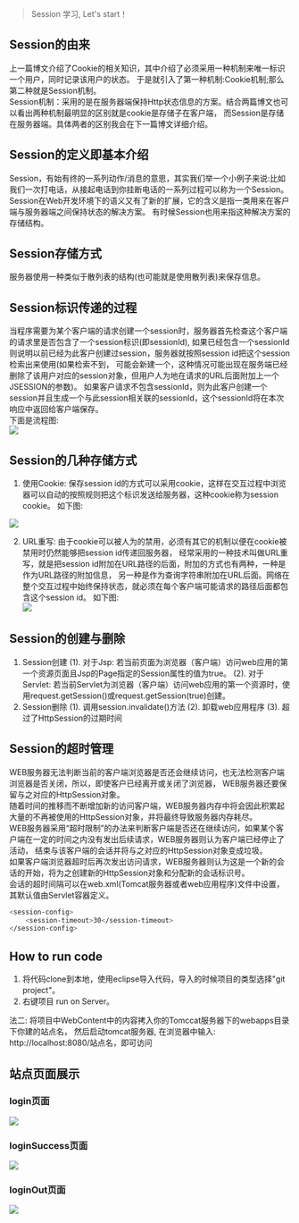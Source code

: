 > Session 学习, Let's start！

## Session的由来

上一篇博文介绍了Cookie的相关知识，其中介绍了必须采用一种机制来唯一标识一个用户，同时记录该用户的状态。
于是就引入了第一种机制:Cookie机制;那么第二种就是Session机制。<br/>
Session机制：采用的是在服务器端保持Http状态信息的方案。结合两篇博文也可以看出两种机制最明显的区别就是cookie是存储子在客户端，
而Session是存储在服务器端。具体两者的区别我会在下一篇博文详细介绍。
	
## Session的定义即基本介绍

Session，有始有终的一系列动作/消息的意思，其实我们举一个小例子来说:比如我们一次打电话，从接起电话到你挂断电话的一系列过程可以称为一个Session。
Session在Web开发环境下的语义又有了新的扩展，它的含义是指一类用来在客户端与服务器端之间保持状态的解决方案。
   有时候Session也用来指这种解决方案的存储结构。

## Session存储方式
服务器使用一种类似于散列表的结构(也可能就是使用散列表)来保存信息。
	
## Session标识传递的过程

当程序需要为某个客户端的请求创建一个session时，服务器首先检查这个客户端的请求里是否包含了一个session标识(即sessionId),
如果已经包含一个sessionId则说明以前已经为此客户创建过session，服务器就按照session id把这个session检索出来使用(如果检索不到，
可能会新建一个，这种情况可能出现在服务端已经删除了该用户对应的session对象，但用户人为地在请求的URL后面附加上一个JSESSION的参数)。
如果客户请求不包含sessionId，则为此客户创建一个session并且生成一个与此session相关联的sessionId，这个sessionId将在本次响应中返回给客户端保存。<br/>
下面是流程图:<br />
![](http://blog.tommyyang.cn/img/session/processofsession.png)

## Session的几种存储方式

1. 使用Cookie: 保存session id的方式可以采用cookie，这样在交互过程中浏览器可以自动的按照规则把这个标识发送给服务器，这种cookie称为session cookie。
如下图:
<img src="/img/session/sessioncookie.png">

2. URL重写: 由于cookie可以被人为的禁用，必须有其它的机制以便在cookie被禁用时仍然能够把session id传递回服务器，
   经常采用的一种技术叫做URL重写，就是把session id附加在URL路径的后面，附加的方式也有两种，一种是作为URL路径的附加信息，
   另一种是作为查询字符串附加在URL后面。网络在整个交互过程中始终保持状态，就必须在每个客户端可能请求的路径后面都包含这个session id。
如下图:<br/>
![](http://blog.tommyyang.cn/img/session/urlencode.png)
   
## Session的创建与删除

1. Session创建
   (1). 对于Jsp: 若当前页面为浏览器（客户端）访问web应用的第一个资源页面且Jsp的Page指定的Session属性的值为true。
   (2). 对于Servlet: 若当前Servlet为浏览器（客户端）访问web应用的第一个资源时，使用request.getSession()或request.getSession(true)创建。
2. Session删除
   (1). 调用session.invalidate()方法
   (2). 卸载web应用程序
   (3). 超过了HttpSession的过期时间
   
## Session的超时管理 

WEB服务器无法判断当前的客户端浏览器是否还会继续访问，也无法检测客户端浏览器是否关闭，所以，即使客户已经离开或关闭了浏览器，
WEB服务器还要保留与之对应的HttpSession对象。<br/>
随着时间的推移而不断增加新的访问客户端，WEB服务器内存中将会因此积累起大量的不再被使用的HttpSession对象，并将最终导致服务器内存耗尽。<br/> 
WEB服务器采用“超时限制”的办法来判断客户端是否还在继续访问，如果某个客户端在一定的时间之内没有发出后续请求，WEB服务器则认为客户端已经停止了活动，
结束与该客户端的会话并将与之对应的HttpSession对象变成垃圾。<br/> 
如果客户端浏览器超时后再次发出访问请求，WEB服务器则认为这是一个新的会话的开始，将为之创建新的HttpSession对象和分配新的会话标识号。 <br/> 
会话的超时间隔可以在web.xml(Tomcat服务器或者web应用程序)文件中设置，其默认值由Servlet容器定义。 <br/> 
```sh
<session-config>
    <session-timeout>30</session-timeout>
</session-config>
```

## How to run code

1. 将代码clone到本地，使用eclipse导入代码，导入的时候项目的类型选择"git project"。
2. 右键项目 run on Server。

法二: 将项目中WebContent中的内容拷入你的Tomccat服务器下的webapps目录下你建的站点名，
      然后启动tomcat服务器,
      在浏览器中输入: http://localhost:8080/站点名，即可访问<br/>

## 站点页面展示

### login页面
![](http://blog.tommyyang.cn/img/session/login.png)

### loginSuccess页面
![](http://blog.tommyyang.cn/img/session/loginSuccess.png)

### loginOut页面
![](http://blog.tommyyang.cn/img/session/out.png)
